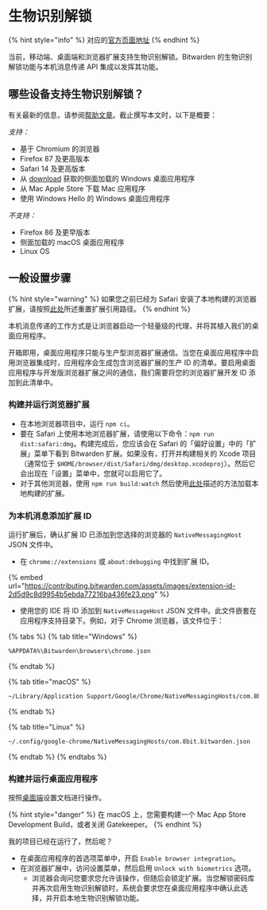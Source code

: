 # 生物识别解锁

{% hint style="info" %}
对应的[官方页面地址](https://contributing.bitwarden.com/getting-started/clients/browser/biometric)
{% endhint %}

当前，移动端、桌面端和浏览器扩展支持生物识别解锁。Bitwarden 的生物识别解锁功能与本机消息传递 API 集成以发挥其功能。

## 哪些设备支持生物识别解锁？ <a href="#which-devices-support-biometric-unlock" id="which-devices-support-biometric-unlock"></a>

有关最新的信息，请参阅[帮助文章](https://help.ppgg.in/your-vault/unlocking-with-biometrics)。截止撰写本文时，以下是概要：

_支持：_

* 基于 Chromium 的浏览器
* Firefox 87 及更高版本
* Safari 14 及更高版本
* 从 [download](https://bitwarden.com/download) 获取的侧面加载的 Windows 桌面应用程序
* 从 Mac Apple Store 下载 Mac 应用程序
* 使用 Windows Hello 的 Windows 桌面应用程序

_不支持：_

* Firefox 86 及更早版本
* 侧面加载的 macOS 桌面应用程序
* Linux OS

## 一般设置步骤 <a href="#general-setup-steps" id="general-setup-steps"></a>

{% hint style="warning" %}
如果您之前已经为 Safari 安装了本地构建的浏览器扩展，请按照[此处](./)所述重置扩展引用路径。
{% endhint %}

本机消息传递的工作方式是让浏览器启动一个轻量级的代理，并将其植入我们的桌面应用程序。

开箱即用，桌面应用程序只能与生产型浏览器扩展通信。当您在桌面应用程序中启用浏览器集成时，应用程序会生成包含浏览器扩展的生产 ID 的清单。要启用桌面应用程序与开发版浏览器扩展之间的通信，我们需要将您的浏览器扩展开发 ID 添加到此清单中。

### 构建并运行浏览器扩展 <a href="#build-and-run-the-browser-extension" id="build-and-run-the-browser-extension"></a>

* 在本地浏览器项目中，运行 `npm ci`。
* 要在 Safari 上使用本地浏览器扩展，请使用以下命令：`npm run dist:safari:dmg`。构建完成后，您应该会在 Safari 的「偏好设置」中的「扩展」菜单下看到 Bitwarden 扩展。如果没有，打开并构建相关的 Xcode 项目（通常位于 `$HOME/browser/dist/Safari/dmg/desktop.xcodeproj`）。然后它会出现在「设置」菜单中，您就可以启用它了。
* 对于其他浏览器，使用 `npm run build:watch` 然后使用[此处](./#testing-and-debugging)描述的方法加载本地构建的扩展。

### 为本机消息添加扩展 ID <a href="#add-the-extension-id-for-native-messaging" id="add-the-extension-id-for-native-messaging"></a>

运行扩展后，确认扩展 ID 已添加到您选择的浏览器的 `NativeMessagingHost` JSON 文件中。

* 在 `chrome://extensions` 或 `about:debugging` 中找到扩展 ID。

{% embed url="https://contributing.bitwarden.com/assets/images/extension-id-2d5d9c8d9954b5ebda77216ba436fe23.png" %}

* 使用您的 IDE 将 ID 添加到 `NativeMessageHost` JSON 文件中。此文件嵌套在应用程序支持目录下。例如，对于 Chrome 浏览器，该文件位于：

{% tabs %}
{% tab title="Windows" %}
```bash
%APPDATA%\Bitwarden\browsers\chrome.json
```
{% endtab %}

{% tab title="macOS" %}
```bash
~/Library/Application Support/Google/Chrome/NativeMessagingHosts/com.8bit.bitwarden.jso
```
{% endtab %}

{% tab title="Linux" %}
```bash
~/.config/google-chrome/NativeMessagingHosts/com.8bit.bitwarden.json
```
{% endtab %}
{% endtabs %}

### 构建并运行桌面应用程序 <a href="#build-and-run-the-desktop-app" id="build-and-run-the-desktop-app"></a>

按照[桌面端](../desktop/)设置文档进行操作。

{% hint style="danger" %}
在 macOS 上，您需要构建一个 Mac App Store Development Build，或者关闭 Gatekeeper。
{% endhint %}

我的项目已经在运行了，然后呢？

* 在桌面应用程序的首选项菜单中，开启 `Enable browser integration`。
* 在浏览器扩展中，访问设置菜单，然后启用 `Unlock with biometrics` 选项。
  * 浏览器会询问您要求您允许该操作，但随后会锁定扩展。当您解锁密码库并再次启用生物识别解锁时，系统会要求您在桌面应用程序中确认此选择，并开启本地生物识别解锁功能。
